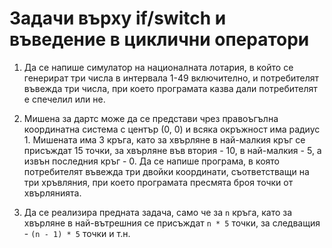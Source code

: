 # Задачи върху if/switch и въведение в циклични оператори

1. Да се напише симулатор на националната лотария, в който се генерират три числа в интервала 1-49 включително, и потребителят въвежда три числа, при което програмата казва дали потребителят е спечелил или не.

2. Мишена за дартс може да се представи чрез правоъгълна координатна система с център (0, 0) и всяка окръжност има радиус 1. Мишената има 3 кръга, като за хвърляне в най-малкия кръг се присъждат 15 точки, за хвърляне във втория - 10, в най-малкия - 5, а извън последния кръг - 0. Да се напише програма, в която потребителят въвежда три двойки координати, съответстващи на три хръвляния, при което програмата пресмята броя точки от хвърлянията.

3. Да се реализира предната задача, само че за `n` кръга, като за хвърляне в най-вътрешния се присъждат `n * 5` точки, за следващия - `(n - 1) * 5` точки и т.н.